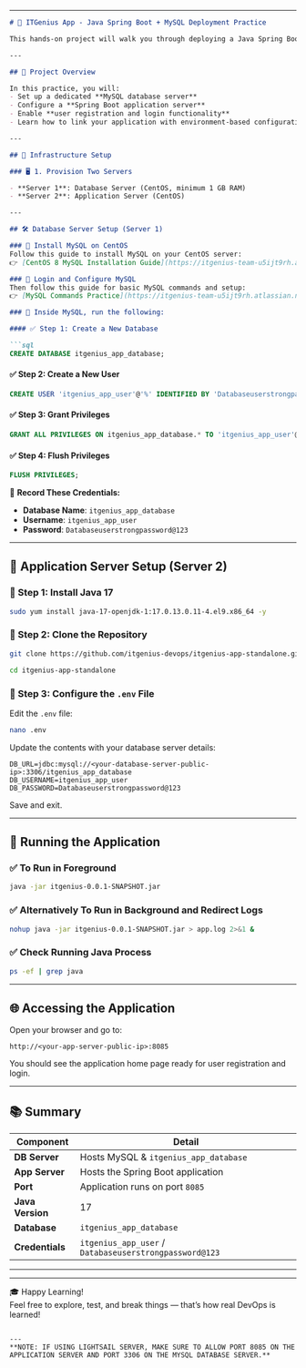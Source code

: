 

---

```markdown
# 🧠 ITGenius App - Java Spring Boot + MySQL Deployment Practice

This hands-on project will walk you through deploying a Java Spring Boot application connected to a MySQL database using two CentOS servers.

---

## 🚀 Project Overview

In this practice, you will:
- Set up a dedicated **MySQL database server**
- Configure a **Spring Boot application server**
- Enable **user registration and login functionality**
- Learn how to link your application with environment-based configuration

---

## 🧱 Infrastructure Setup

### 🖥️ 1. Provision Two Servers

- **Server 1**: Database Server (CentOS, minimum 1 GB RAM)
- **Server 2**: Application Server (CentOS)

---

## 🛠️ Database Server Setup (Server 1)

### 🔹 Install MySQL on CentOS
Follow this guide to install MySQL on your CentOS server:  
👉 [CentOS 8 MySQL Installation Guide](https://itgenius-team-u5ijt9rh.atlassian.net/wiki/spaces/documentat/pages/14417929/CentOS+8)

### 🔹 Login and Configure MySQL
Then follow this guide for basic MySQL commands and setup:  
👉 [MySQL Commands Practice](https://itgenius-team-u5ijt9rh.atlassian.net/wiki/spaces/documentat/pages/14319683/Commands+Practice)

### 🔹 Inside MySQL, run the following:

#### ✅ Step 1: Create a New Database

```sql
CREATE DATABASE itgenius_app_database;
```

#### ✅ Step 2: Create a New User

```sql
CREATE USER 'itgenius_app_user'@'%' IDENTIFIED BY 'Databaseuserstrongpassword@123';
```

#### ✅ Step 3: Grant Privileges

```sql
GRANT ALL PRIVILEGES ON itgenius_app_database.* TO 'itgenius_app_user'@'%';
```

#### ✅ Step 4: Flush Privileges

```sql
FLUSH PRIVILEGES;
```

📝 **Record These Credentials:**
- **Database Name**: `itgenius_app_database`
- **Username**: `itgenius_app_user`
- **Password**: `Databaseuserstrongpassword@123`

---

## 🧩 Application Server Setup (Server 2)

### 🔹 Step 1: Install Java 17

```bash
sudo yum install java-17-openjdk-1:17.0.13.0.11-4.el9.x86_64 -y
```

### 🔹 Step 2: Clone the Repository

```bash
git clone https://github.com/itgenius-devops/itgenius-app-standalone.git
```

```bash
cd itgenius-app-standalone
```

### 🔹 Step 3: Configure the `.env` File

Edit the `.env` file:

```bash
nano .env
```

Update the contents with your database server details:

```env
DB_URL=jdbc:mysql://<your-database-server-public-ip>:3306/itgenius_app_database
DB_USERNAME=itgenius_app_user
DB_PASSWORD=Databaseuserstrongpassword@123
```

Save and exit.

---

## 🚦 Running the Application

### ✅ To Run in Foreground

```bash
java -jar itgenius-0.0.1-SNAPSHOT.jar
```

### ✅ Alternatively To Run in Background and Redirect Logs

```bash
nohup java -jar itgenius-0.0.1-SNAPSHOT.jar > app.log 2>&1 &
```

### ✅ Check Running Java Process

```bash
ps -ef | grep java
```

---

## 🌐 Accessing the Application

Open your browser and go to:

```
http://<your-app-server-public-ip>:8085
```

You should see the application home page ready for user registration and login.

---

## 📚 Summary

| Component        | Detail                                        |
|------------------|-----------------------------------------------|
| **DB Server**     | Hosts MySQL & `itgenius_app_database`         |
| **App Server**    | Hosts the Spring Boot application             |
| **Port**          | Application runs on port `8085`               |
| **Java Version**  | 17                                            |
| **Database**      | `itgenius_app_database`                       |
| **Credentials**   | `itgenius_app_user` / `Databaseuserstrongpassword@123` |

---



---

🎓 Happy Learning!  
Feel free to explore, test, and break things — that’s how real DevOps is learned!
```

---
**NOTE: IF USING LIGHTSAIL SERVER, MAKE SURE TO ALLOW PORT 8085 ON THE APPLICATION SERVER AND PORT 3306 ON THE MYSQL DATABASE SERVER.**
